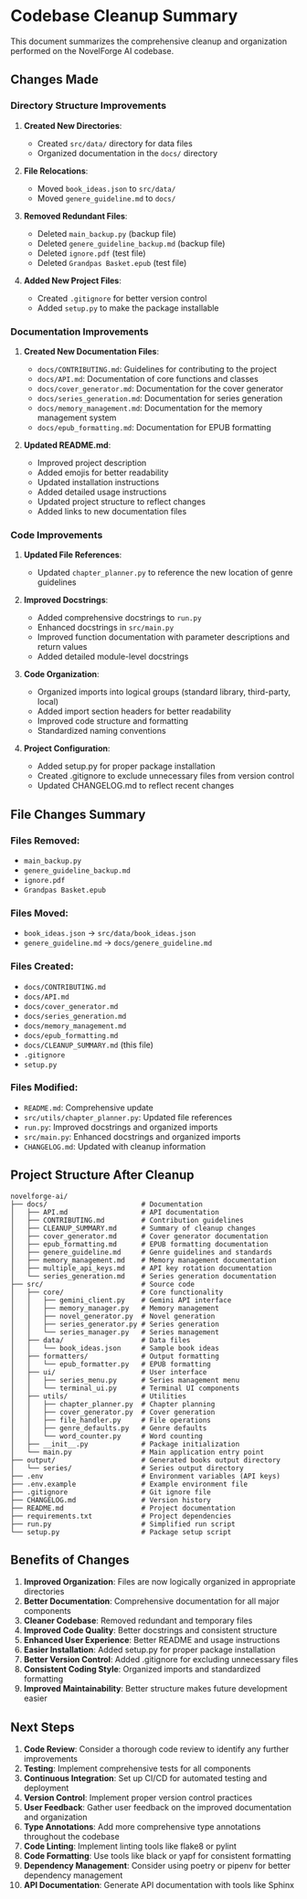 # Codebase Cleanup Summary

This document summarizes the comprehensive cleanup and organization performed on the NovelForge AI codebase.

## Changes Made

### Directory Structure Improvements

1. **Created New Directories**:

   - Created `src/data/` directory for data files
   - Organized documentation in the `docs/` directory

2. **File Relocations**:

   - Moved `book_ideas.json` to `src/data/`
   - Moved `genere_guideline.md` to `docs/`

3. **Removed Redundant Files**:

   - Deleted `main_backup.py` (backup file)
   - Deleted `genere_guideline_backup.md` (backup file)
   - Deleted `ignore.pdf` (test file)
   - Deleted `Grandpas Basket.epub` (test file)

4. **Added New Project Files**:
   - Created `.gitignore` for better version control
   - Added `setup.py` to make the package installable

### Documentation Improvements

1. **Created New Documentation Files**:

   - `docs/CONTRIBUTING.md`: Guidelines for contributing to the project
   - `docs/API.md`: Documentation of core functions and classes
   - `docs/cover_generator.md`: Documentation for the cover generator
   - `docs/series_generation.md`: Documentation for series generation
   - `docs/memory_management.md`: Documentation for the memory management system
   - `docs/epub_formatting.md`: Documentation for EPUB formatting

2. **Updated README.md**:
   - Improved project description
   - Added emojis for better readability
   - Updated installation instructions
   - Added detailed usage instructions
   - Updated project structure to reflect changes
   - Added links to new documentation files

### Code Improvements

1. **Updated File References**:

   - Updated `chapter_planner.py` to reference the new location of genre guidelines

2. **Improved Docstrings**:

   - Added comprehensive docstrings to `run.py`
   - Enhanced docstrings in `src/main.py`
   - Improved function documentation with parameter descriptions and return values
   - Added detailed module-level docstrings

3. **Code Organization**:

   - Organized imports into logical groups (standard library, third-party, local)
   - Added import section headers for better readability
   - Improved code structure and formatting
   - Standardized naming conventions

4. **Project Configuration**:
   - Added setup.py for proper package installation
   - Created .gitignore to exclude unnecessary files from version control
   - Updated CHANGELOG.md to reflect recent changes

## File Changes Summary

### Files Removed:

- `main_backup.py`
- `genere_guideline_backup.md`
- `ignore.pdf`
- `Grandpas Basket.epub`

### Files Moved:

- `book_ideas.json` → `src/data/book_ideas.json`
- `genere_guideline.md` → `docs/genere_guideline.md`

### Files Created:

- `docs/CONTRIBUTING.md`
- `docs/API.md`
- `docs/cover_generator.md`
- `docs/series_generation.md`
- `docs/memory_management.md`
- `docs/epub_formatting.md`
- `docs/CLEANUP_SUMMARY.md` (this file)
- `.gitignore`
- `setup.py`

### Files Modified:

- `README.md`: Comprehensive update
- `src/utils/chapter_planner.py`: Updated file references
- `run.py`: Improved docstrings and organized imports
- `src/main.py`: Enhanced docstrings and organized imports
- `CHANGELOG.md`: Updated with cleanup information

## Project Structure After Cleanup

```
novelforge-ai/
├── docs/                       # Documentation
│   ├── API.md                  # API documentation
│   ├── CONTRIBUTING.md         # Contribution guidelines
│   ├── CLEANUP_SUMMARY.md      # Summary of cleanup changes
│   ├── cover_generator.md      # Cover generator documentation
│   ├── epub_formatting.md      # EPUB formatting documentation
│   ├── genere_guideline.md     # Genre guidelines and standards
│   ├── memory_management.md    # Memory management documentation
│   ├── multiple_api_keys.md    # API key rotation documentation
│   └── series_generation.md    # Series generation documentation
├── src/                        # Source code
│   ├── core/                   # Core functionality
│   │   ├── gemini_client.py    # Gemini API interface
│   │   ├── memory_manager.py   # Memory management
│   │   ├── novel_generator.py  # Novel generation
│   │   ├── series_generator.py # Series generation
│   │   └── series_manager.py   # Series management
│   ├── data/                   # Data files
│   │   └── book_ideas.json     # Sample book ideas
│   ├── formatters/             # Output formatting
│   │   └── epub_formatter.py   # EPUB formatting
│   ├── ui/                     # User interface
│   │   ├── series_menu.py      # Series management menu
│   │   └── terminal_ui.py      # Terminal UI components
│   ├── utils/                  # Utilities
│   │   ├── chapter_planner.py  # Chapter planning
│   │   ├── cover_generator.py  # Cover generation
│   │   ├── file_handler.py     # File operations
│   │   ├── genre_defaults.py   # Genre defaults
│   │   └── word_counter.py     # Word counting
│   ├── __init__.py             # Package initialization
│   └── main.py                 # Main application entry point
├── output/                     # Generated books output directory
│   └── series/                 # Series output directory
├── .env                        # Environment variables (API keys)
├── .env.example                # Example environment file
├── .gitignore                  # Git ignore file
├── CHANGELOG.md                # Version history
├── README.md                   # Project documentation
├── requirements.txt            # Project dependencies
├── run.py                      # Simplified run script
└── setup.py                    # Package setup script
```

## Benefits of Changes

1. **Improved Organization**: Files are now logically organized in appropriate directories
2. **Better Documentation**: Comprehensive documentation for all major components
3. **Cleaner Codebase**: Removed redundant and temporary files
4. **Improved Code Quality**: Better docstrings and consistent structure
5. **Enhanced User Experience**: Better README and usage instructions
6. **Easier Installation**: Added setup.py for proper package installation
7. **Better Version Control**: Added .gitignore for excluding unnecessary files
8. **Consistent Coding Style**: Organized imports and standardized formatting
9. **Improved Maintainability**: Better structure makes future development easier

## Next Steps

1. **Code Review**: Consider a thorough code review to identify any further improvements
2. **Testing**: Implement comprehensive tests for all components
3. **Continuous Integration**: Set up CI/CD for automated testing and deployment
4. **Version Control**: Implement proper version control practices
5. **User Feedback**: Gather user feedback on the improved documentation and organization
6. **Type Annotations**: Add more comprehensive type annotations throughout the codebase
7. **Code Linting**: Implement linting tools like flake8 or pylint
8. **Code Formatting**: Use tools like black or yapf for consistent formatting
9. **Dependency Management**: Consider using poetry or pipenv for better dependency management
10. **API Documentation**: Generate API documentation with tools like Sphinx
